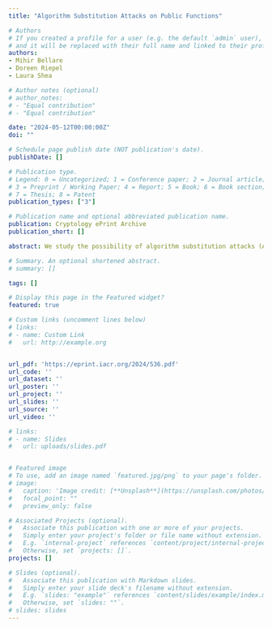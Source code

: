 ```yaml
---
title: "Algorithm Substitution Attacks on Public Functions"

# Authors
# If you created a profile for a user (e.g. the default `admin` user), write the username (folder name) here 
# and it will be replaced with their full name and linked to their profile.
authors:
- Mihir Bellare
- Doreen Riepel
- Laura Shea

# Author notes (optional)
# author_notes:
# - "Equal contribution"
# - "Equal contribution"

date: "2024-05-12T00:00:00Z"
doi: ""

# Schedule page publish date (NOT publication's date).
publishDate: []

# Publication type.
# Legend: 0 = Uncategorized; 1 = Conference paper; 2 = Journal article;
# 3 = Preprint / Working Paper; 4 = Report; 5 = Book; 6 = Book section;
# 7 = Thesis; 8 = Patent
publication_types: ["3"]

# Publication name and optional abbreviated publication name.
publication: Cryptology ePrint Archive
publication_short: []

abstract: We study the possibility of algorithm substitution attacks (ASAs) on functions with no secret-key material, such as hash functions, and verification algorithms of signature schemes and proof systems. We consider big-brother’s goal to be three-fold{:} It desires utility (it can break the scheme), exclusivity (nobody else can) and undetectability (outsiders can’t detect its presence). We start with a general setting in which big-brother is aiming to subvert an arbitrary public function. We give, in this setting, strong definitions for the three goals. We then present a general construction of an ASA, and prove that it meets these definitions. We use this to derive, as applications, ASAs on hash functions, signature schemes and proof systems. As a further application of the first two, we give an ASA on X.509 certificates. While ASAs were traditionally confined to exfiltrating secret keys, our work shows that they are possible and effective at subverting public functions where there are no keys to exfiltrate. Our constructions serve to help defenders and developers identify potential attacks by illustrating how they might be built.

# Summary. An optional shortened abstract.
# summary: []

tags: []

# Display this page in the Featured widget?
featured: true

# Custom links (uncomment lines below)
# links:
# - name: Custom Link
#   url: http://example.org


url_pdf: 'https://eprint.iacr.org/2024/536.pdf'
url_code: ''
url_dataset: ''
url_poster: ''
url_project: ''
url_slides: ''
url_source: ''
url_video: ''

# links:
# - name: Slides
#   url: uploads/slides.pdf


# Featured image
# To use, add an image named `featured.jpg/png` to your page's folder. 
# image:
#   caption: 'Image credit: [**Unsplash**](https://unsplash.com/photos/pLCdAaMFLTE)'
#   focal_point: ""
#   preview_only: false

# Associated Projects (optional).
#   Associate this publication with one or more of your projects.
#   Simply enter your project's folder or file name without extension.
#   E.g. `internal-project` references `content/project/internal-project/index.md`.
#   Otherwise, set `projects: []`.
projects: []

# Slides (optional).
#   Associate this publication with Markdown slides.
#   Simply enter your slide deck's filename without extension.
#   E.g. `slides: "example"` references `content/slides/example/index.md`.
#   Otherwise, set `slides: ""`.
# slides: slides
---
```

